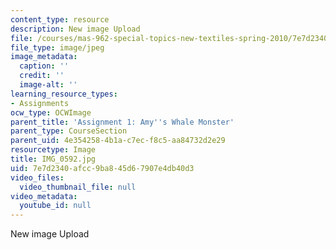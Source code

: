```yaml
---
content_type: resource
description: New image Upload
file: /courses/mas-962-special-topics-new-textiles-spring-2010/7e7d2340afcc9ba845d67907e4db40d3_IMG_0592.jpg
file_type: image/jpeg
image_metadata:
  caption: ''
  credit: ''
  image-alt: ''
learning_resource_types:
- Assignments
ocw_type: OCWImage
parent_title: 'Assignment 1: Amy''s Whale Monster'
parent_type: CourseSection
parent_uid: 4e354258-4b1a-c7ec-f8c5-aa84732d2e29
resourcetype: Image
title: IMG_0592.jpg
uid: 7e7d2340-afcc-9ba8-45d6-7907e4db40d3
video_files:
  video_thumbnail_file: null
video_metadata:
  youtube_id: null
---
```

New image Upload

